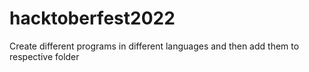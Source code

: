 # hacktoberfest2022
Create different programs in different languages and then add them to respective folder
